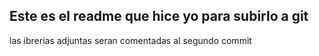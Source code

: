 ## Este es el readme que hice yo para subirlo a git

las ibrerias adjuntas seran comentadas al segundo commit